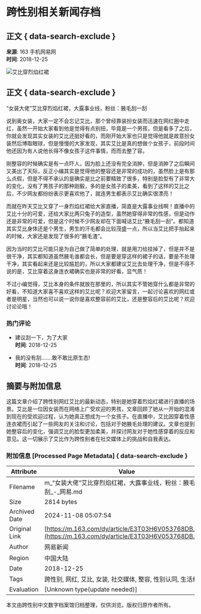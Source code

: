 # 跨性别相关新闻存档

## 正文 { data-search-exclude }


**来源**: 163 手机网易网  
**时间**: 2018-12-25  

![艾比穿烈焰红裙](https://nimg.ws.126.net/?url=https%3A%2F%2Fstatic.ws.126.net%2Ff2e%2Fwap%2Fcommon%2Fimages%2Fweixinfixed1200low.jpg&thumbnail=750x2147483647&quality=75&type=jpg)

## 正文 { data-search-exclude }

“女装大佬”艾比穿烈焰红裙，大露事业线，粉丝：腋毛刮一刮

说到奥女装，大家一定不会忘记艾比，那个曾经靠装扮女装而迅速在网红圈中走红，虽然一开始大家看到他是觉得有点别扭，毕竟是一个男孩，但是看多了之后，你就会发现其实女装的艾比还挺好看的，而刚开始大家也只是觉得他就是故意扮女装然后博取眼球，但是慢慢的大家发现，其实艾比是真的想做个女孩子，前段时间他还因为有人说他长得不像女孩子这件事情，而而去整了容。

刚整容的时候确实是有一点吓人，因为脸上还没有完全消肿，但是消肿了之后瞬间又美出了天际，反正小编其实是觉得他的整容还是非常的成功的，虽然脸上是有那么点假，但是不得不承认的是确实是比之前要精致了很多，特别是脸型有了非常大的变化，没有了男孩子的那种刚毅，多的是女孩子的柔美，看到了这样的艾比之后，不少网友都纷纷表示更喜欢他了，就连男生都表示艾比确实很漂亮！

而就在昨天艾比又穿了一身烈焰红裙给大家直播，简直是大露事业线啊！直播中的艾比十分的可爱，还给大家比两只兔子的造型，虽然她穿得非常的性感，但是动作还是非常的可爱，但是这个时候不少网友却在下面喊话艾比“腋毛刮一刮”。都知道其实艾比身体还是个男生，男生的汗毛都会比较茂盛一点，所以当艾比把手抬起来的时候，大家还是发现了很多的“腋毛渣”。

因为当时的艾比可能只是为自己做了简单的处理，就是用刀给挂掉了，但是并不是很干净，其实都知道虽然腋毛谁都会长，但是要是穿这样的裙子的话，要是不处理干净，其实看起来还是比较尴尬的，所以大家都建议艾比去处理干净，但是不得不说的是，艾比穿着这身连衣裙确实也是非常的好看，显气质！

不过小编觉得，艾比本身的条件就放在那里的，所以其实不管她穿什么都是非常的好看，不知道大家喜不喜欢这样的艾比呢？欢迎大家留言，一起讨论喜欢的网红或者是明星，当然也可以说一说你是喜欢整容前的艾比，还是整容后的艾比呢？欢迎讨论论哦！

### 热门评论

- 建议刮一下，为了大家  
  **时间**: 2018-12-25
  
- 我的没有刮.......敢不敢比原生态!  
  **时间**: 2018-12-25

## 摘要与附加信息

<!-- tcd_abstract -->
这篇文章介绍了跨性别网红艾比的最新动态，特别是她穿着烈焰红裙进行直播的场景。艾比是一位因女装而在网络上广受欢迎的男孩，文章回顾了她从一开始的混淆到现在的受欢迎过程，认为她真正想成为一个女孩子。在直播中，艾比因穿着性感连衣裙而引起了一些网友的关注和讨论，包括对于她腋毛处理的建议。文章也提到她整容后的变化，强调艾比的脸型更加柔美，并探讨网友对于她性感穿着的反应和意见。这一切展示了艾比作为跨性别者在社交媒体上的挑战和自我表达。
<!-- tcd_abstract_end -->

### 附加信息 [Processed Page Metadata] { data-search-exclude }

| Attribute       | Value                                  |
|-----------------|----------------------------------------|
| Filename        | m_“女装大佬”艾比穿烈焰红裙，大露事业线，粉丝：腋毛刮一刮_-_网易.md                             |
| Size            | 2814 bytes                           |
| Archived Date   | 2024-11-08 05:07:54                             |
| Original Link   | [https://m.163.com/dy/article/E3T03H6V053768DB.html](https://m.163.com/dy/article/E3T03H6V053768DB.html)                       |
| Author          | 网易新闻                               |
| Region          | 中国大陆                               |
| Date            | 2018-12-25                                 |
| Tags            | 跨性别, 网红, 艾比, 女装, 社交媒体, 整容, 性别认同, 生活经历                                 |
| Evaluation            | [Unknown type(update needed)]                                 |
<!-- tcd_table_end -->

本文由跨性别中文数字档案馆归档整理，仅供浏览。版权归原作者所有。
